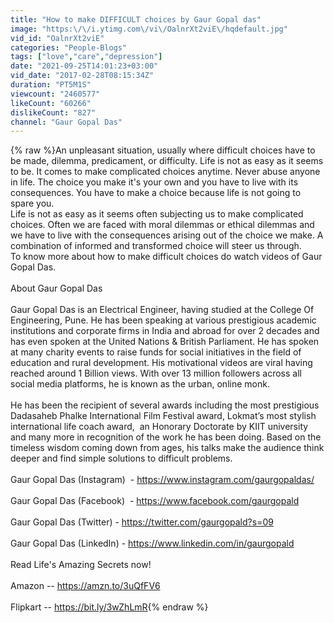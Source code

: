 ```yaml
---
title: "How to make DIFFICULT choices by Gaur Gopal das"
image: "https:\/\/i.ytimg.com\/vi\/OalnrXt2viE\/hqdefault.jpg"
vid_id: "OalnrXt2viE"
categories: "People-Blogs"
tags: ["love","care","depression"]
date: "2021-09-25T14:01:23+03:00"
vid_date: "2017-02-28T08:15:34Z"
duration: "PT5M1S"
viewcount: "2460577"
likeCount: "60266"
dislikeCount: "827"
channel: "Gaur Gopal Das"
---
```

{% raw %}An unpleasant situation, usually where difficult choices have to be made, dilemma, predicament, or difficulty. Life is not as easy as it seems to be. It comes to make complicated choices anytime. Never abuse anyone in life. The choice you make it's your own and you have to live with its consequences. You have to make a choice because life is not going to spare you. <br />Life is not as easy as it seems often subjecting us to make complicated choices. Often we are faced with moral dilemmas or ethical dilemmas and we have to live with the consequences arising out of the choice we make. A combination of informed and transformed choice will steer us through.<br />To know more about how to make difficult choices do watch videos of Gaur Gopal Das. <br /><br />About Gaur Gopal Das <br /><br />Gaur Gopal Das is an Electrical Engineer, having studied at the College Of Engineering, Pune. He has been speaking at various prestigious academic institutions and corporate firms in India and abroad for over 2 decades and has even spoken at the United Nations &amp; British Parliament. He has spoken at many charity events to raise funds for social initiatives in the field of education and rural development. His motivational videos are viral having reached around 1 Billion views. With over 13 million followers across all social media platforms, he is known as the urban, online monk. <br /><br />He has been the recipient of several awards including the most prestigious Dadasaheb Phalke International Film Festival award, Lokmat’s most stylish international life coach award,  an Honorary Doctorate by KIIT university and many more in recognition of the work he has been doing. Based on the timeless wisdom coming down from ages, his talks make the audience think deeper and find simple solutions to difficult problems.<br /><br />Gaur Gopal Das (Instagram)  - <a rel="nofollow" target="blank" href="https://www.instagram.com/gaurgopaldas/">https://www.instagram.com/gaurgopaldas/</a> <br /><br />Gaur Gopal Das (Facebook)  - <a rel="nofollow" target="blank" href="https://www.facebook.com/gaurgopald">https://www.facebook.com/gaurgopald</a> <br /><br />Gaur Gopal Das (Twitter) - <a rel="nofollow" target="blank" href="https://twitter.com/gaurgopald?s=09">https://twitter.com/gaurgopald?s=09</a> <br /><br />Gaur Gopal Das (LinkedIn) - <a rel="nofollow" target="blank" href="https://www.linkedin.com/in/gaurgopald">https://www.linkedin.com/in/gaurgopald</a> <br /><br />Read Life's Amazing Secrets now! <br /><br />Amazon --  <a rel="nofollow" target="blank" href="https://amzn.to/3uQfFV6">https://amzn.to/3uQfFV6</a> <br /><br />Flipkart --  <a rel="nofollow" target="blank" href="https://bit.ly/3wZhLmR">https://bit.ly/3wZhLmR</a>{% endraw %}

